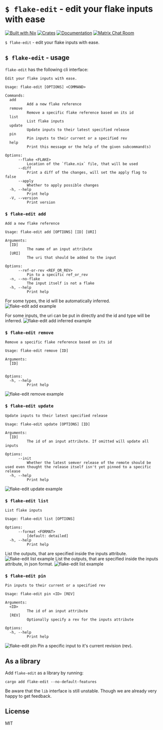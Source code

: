 # `$ flake-edit` - edit your flake inputs with ease
[![Built with Nix](https://img.shields.io/static/v1?label=built%20with&message=nix&color=5277C3&logo=nixos&style=flat-square&logoColor=ffffff)](https://builtwithnix.org)
[![Crates](https://img.shields.io/crates/v/flake-edit?style=flat-square)](https://crates.io/crates/flake-edit)
[![Documentation](https://img.shields.io/badge/flake_edit-documentation-fc0060?style=flat-square)](https://docs.rs/flake-edit)
[![Matrix Chat Room](https://img.shields.io/badge/chat-on%20matrix-1d7e64?logo=matrix&style=flat-square)](https://matrix.to/#/#flake-edit:matrix.org)

`$ flake-edit` - edit your flake inputs with ease.

## `$ flake-edit` - usage

`flake-edit` has the following cli interface:

<!-- `$ flake-edit help` -->

```
Edit your flake inputs with ease.

Usage: flake-edit [OPTIONS] <COMMAND>

Commands:
  add
          Add a new flake reference
  remove
          Remove a specific flake reference based on its id
  list
          List flake inputs
  update
          Update inputs to their latest specified release
  pin
          Pin inputs to their current or a specified rev
  help
          Print this message or the help of the given subcommand(s)

Options:
      --flake <FLAKE>
          Location of the `flake.nix` file, that will be used
      --diff
          Print a diff of the changes, will set the apply flag to false
      --apply
          Whether to apply possible changes
  -h, --help
          Print help
  -V, --version
          Print version
```

### `$ flake-edit add`
<!-- `$ flake-edit help add` -->

```
Add a new flake reference

Usage: flake-edit add [OPTIONS] [ID] [URI]

Arguments:
  [ID]
          The name of an input attribute
  [URI]
          The uri that should be added to the input

Options:
      --ref-or-rev <REF_OR_REV>
          Pin to a specific ref_or_rev
  -n, --no-flake
          The input itself is not a flake
  -h, --help
          Print help
```
For some types, the id will be automatically inferred.
![flake-edit add example](https://vhs.charm.sh/vhs-iJiVTOvSd8V9WEl79Ie68.gif)

For some inputs, the uri can be put in directly and the id and type will be inferred.
![flake-edit add inferred example](https://vhs.charm.sh/vhs-3RsaCQO9CAznelPup2kDgV.gif
)

### `$ flake-edit remove`
<!-- `$ flake-edit help remove` -->

```
Remove a specific flake reference based on its id

Usage: flake-edit remove [ID]

Arguments:
  [ID]
          

Options:
  -h, --help
          Print help
```
![flake-edit remove example](https://vhs.charm.sh/vhs-1Uo70AaoEMuYh2UR1JVARD.gif)

### `$ flake-edit update`
<!-- `$ flake-edit help update` -->

```
Update inputs to their latest specified release

Usage: flake-edit update [OPTIONS] [ID]

Arguments:
  [ID]
          The id of an input attribute. If omitted will update all inputs

Options:
      --init
          Whether the latest semver release of the remote should be used even thought the release itself isn't yet pinned to a specific release
  -h, --help
          Print help
```

![flake-edit update example](https://vhs.charm.sh/vhs-289dZ9Y9cAYRkdSWtd4hT6.gif)

### `$ flake-edit list`
<!-- `$ flake-edit help list` -->

```
List flake inputs

Usage: flake-edit list [OPTIONS]

Options:
      --format <FORMAT>
          [default: detailed]
  -h, --help
          Print help
```
List the outputs, that are specified inside the inputs attribute.
![flake-edit list example](https://vhs.charm.sh/vhs-2ZSgdhkzBe3eoxuYtM1JL6.gif)
List the outputs, that are specified inside the inputs attribute, in json format.
![flake-edit list example](https://vhs.charm.sh/vhs-35E6eiL63lFTSC70rQyE1Y.gif)

### `$ flake-edit pin`
<!-- `$ flake-edit help pin` -->

```
Pin inputs to their current or a specified rev

Usage: flake-edit pin <ID> [REV]

Arguments:
  <ID>
          The id of an input attribute
  [REV]
          Optionally specify a rev for the inputs attribute

Options:
  -h, --help
          Print help
```
![flake-edit pin](https://vhs.charm.sh/vhs-629lX7LqP4MS1aHffb4Ufh.gif)
Pin a specific input to it's current revision (rev).


## As a library

Add `flake-edit` as a library by running:

```
cargo add flake-edit --no-default-features
```

Be aware that the `lib` interface is still unstable.
Though we are already very happy to get feedback.

## License
MIT
